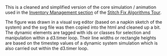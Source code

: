 This is a cleaned and simplified version of the core simulation / animation used in the [Inventory Management section](http://algorithms-tour.stitchfix.com/#inventory-management) of the [Stitch Fix Algorithms Tour](http://algorithms-tour.stitchfix.com/).

The figure was drawn in a visual svg editor (based on a napkin sketch of the system) and the svg file was then copied into the html and cleaned up a bit. The dynamic elements are tagged with ids or classes for selection and manipulation within a d3.timer loop. Their line widths or rectangle heights are based on the timestep values of a dynamic system simulation which is also carried out within the d3.timer loop.